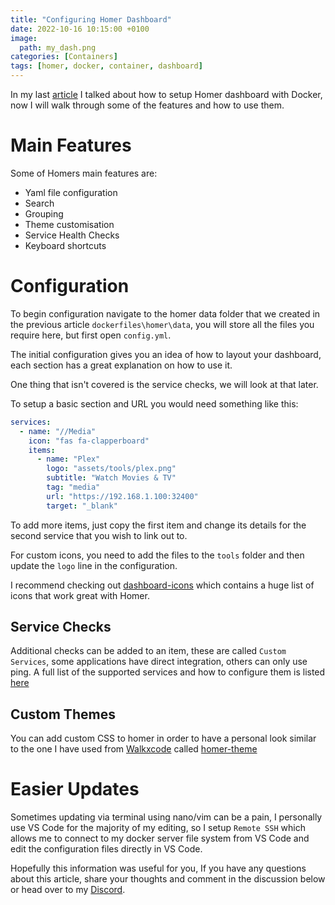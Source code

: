 ```yaml
---
title: "Configuring Homer Dashboard"
date: 2022-10-16 10:15:00 +0100
image:
  path: my_dash.png
categories: [Containers]
tags: [homer, docker, container, dashboard]
---
```


In my last [article](https://totaldebug.uk//posts/homer-dashboard-with-docker/) I talked about how to setup Homer dashboard with Docker, now I will walk through some of the features and how to use them.

# Main Features

Some of Homers main features are:

- Yaml file configuration
- Search
- Grouping
- Theme customisation
- Service Health Checks
- Keyboard shortcuts

# Configuration

To begin configuration navigate to the homer data folder that we created in the previous article `dockerfiles\homer\data`, you will store all the files you require here, but first open `config.yml`.

The initial configuration gives you an idea of how to layout your dashboard, each section has a great explanation on how to use it.

One thing that isn't covered is the service checks, we will look at that later.

To setup a basic section and URL you would need something like this:

```yaml
services:
  - name: "//Media"
    icon: "fas fa-clapperboard"
    items:
      - name: "Plex"
        logo: "assets/tools/plex.png"
        subtitle: "Watch Movies & TV"
        tag: "media"
        url: "https://192.168.1.100:32400"
        target: "_blank"
```

To add more items, just copy the first item and change its details for the second service that you wish to link out to.

For custom icons, you need to add the files to the `tools` folder and then update the `logo` line in the configuration.

I recommend checking out [dashboard-icons](https://github.com/walkxcode/dashboard-icons) which contains a huge list of icons that work great with Homer.

## Service Checks

Additional checks can be added to an item, these are called `Custom Services`, some applications have direct integration, others can only use ping. A full list of the supported services and how to configure them is listed [here](https://github.com/bastienwirtz/homer/blob/main/docs/customservices.md)

## Custom Themes

You can add custom CSS to homer in order to have a personal look similar to the one I have used from [Walkxcode](https://github.com/walkxcode) called [homer-theme](https://github.com/walkxcode/homer-theme)

# Easier Updates

Sometimes updating via terminal using nano/vim can be a pain, I personally use VS Code for the majority of my editing, so I setup `Remote SSH` which allows me to connect to my docker server file system from VS Code and edit the configuration files directly in VS Code.

Hopefully this information was useful for you, If you have any questions about this article, share your thoughts and comment in the discussion below or head over to my [Discord](https://discord.gg/6fmekudc8Q).
